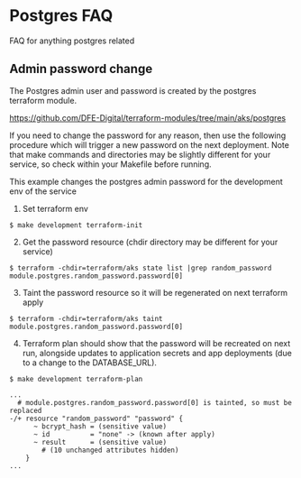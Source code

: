 # Postgres FAQ

FAQ for anything postgres related

## Admin password change

The Postgres admin user and password is created by the postgres terraform module.

https://github.com/DFE-Digital/terraform-modules/tree/main/aks/postgres

If you need to change the password for any reason, then use the following procedure which will trigger a new password on the next deployment.
Note that make commands and directories may be slightly different for your service, so check within your Makefile before running.

This example changes the postgres admin password for the development env of the service

1. Set terraform env
```
$ make development terraform-init
```

2. Get the password resource (chdir directory may be different for your service)
```
$ terraform -chdir=terraform/aks state list |grep random_password
module.postgres.random_password.password[0]
```

3. Taint the password resource so it will be regenerated on next terraform apply
```
$ terraform -chdir=terraform/aks taint module.postgres.random_password.password[0]
```

4. Terraform plan should show that the password will be recreated on next run, alongside updates to application secrets and app deployments (due to a change to the DATABASE_URL).
```
$ make development terraform-plan

...
  # module.postgres.random_password.password[0] is tainted, so must be replaced
-/+ resource "random_password" "password" {
      ~ bcrypt_hash = (sensitive value)
      ~ id          = "none" -> (known after apply)
      ~ result      = (sensitive value)
        # (10 unchanged attributes hidden)
    }
...
```
